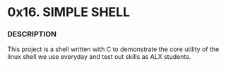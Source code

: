 #  0x16. SIMPLE SHELL

### DESCRIPTION 
This project is a shell written with C to demonstrate the core utility of the linux shell we use everyday and test out skills as ALX students.
